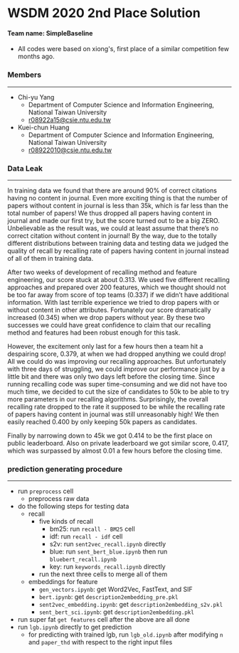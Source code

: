 # WSDM 2020 2nd Place Solution
#### Team name: SimpleBaseline
* All codes were based on xiong's, first place of a similar competition few months ago.
### Members
***
* Chi-yu Yang 
    * Department of Computer Science and Information Engineering, National Taiwan University 
    * r08922a15@csie.ntu.edu.tw
* Kuei-chun Huang 
    * Department of Computer Science and Information Engineering, National Taiwan University
    * r08922010@csie.ntu.edu.tw
### Data Leak
***
In training data we found that there are around 90% of correct citations having no content in journal. Even more exciting thing is that the number of papers without content in journal is less than 35k, which is far less than the total number of papers! We thus dropped all papers having content in journal and made our first try, but the score turned out to be a big ZERO. Unbelievable as the result was, we could at least assume that there’s no correct citation without content in journal! By the way, due to the totally different distributions between training data and testing data we judged the quality of recall by recalling rate of papers having content in journal instead of all of them in training data.

After two weeks of development of recalling method and feature engineering, our score stuck at about 0.313. We used five different recalling approaches and prepared over 200 features, which we thought should not be too far away from score of top teams (0.337) if we didn’t have additional information. With last terrible experience we tried to drop papers with or without content in other attributes. Fortunately our score dramatically increased (0.345) when we drop papers without year. By these two successes we could have great confidence to claim that our recalling method and features had been robust enough for this task.

However, the excitement only last for a few hours then a team hit a despairing score, 0.379, at when we had dropped anything we could drop! All we could do was improving our recalling approaches. But unfortunately with three days of struggling, we could improve our performance just by a little bit and there was only two days left before the closing time. Since running recalling code was super time-consuming and we did not have too much time, we decided to cut the size of candidates to 50k to be able to try more parameters in our recalling algorithms. Surprisingly, the overall recalling rate dropped to the rate it supposed to be while the recalling rate of papers having content in journal was still unreasonably high! We then easily reached 0.400 by only keeping 50k papers as candidates. 

Finally by narrowing down to 45k we got 0.414 to be the first place on public leaderboard. Also on private leaderboard we got similar score, 0.417, which was surpassed by almost 0.01 a few hours before the closing time.

### prediction generating procedure
***
+ run `preprocess` cell
    + preprocess raw data
+ do the following steps for testing data
    + recall
        + five kinds of recall
            + bm25: run `recall - BM25` cell 
            + idf: run `recall - idf` cell 
            + s2v: run `sent2vec_recall.ipynb` directly 
            + blue: run `sent_bert_blue.ipynb`  then run `bluebert_recall.ipynb`
            + key: run `keywords_recall.ipynb` directly
        + run the next three cells to merge all of them
    + embeddings for feature
        + `gen_vectors.ipynb`: get Word2Vec, FastText, and SIF 
        + `bert.ipynb`: get `description2embedding_pre.pkl`
        + `sent2vec_embedding.ipynb`: get `description2embedding_s2v.pkl` 
        + `sent_bert_sci.ipynb`: get `description2embedding.pkl` 
+ run super fat `get features` cell after the above are all done
+ run `lgb.ipynb` directly to get prediction
    + for predicting with trained lgb, run `lgb_old.ipynb` after modifying `n` and `paper_thd` with respect to the right input files